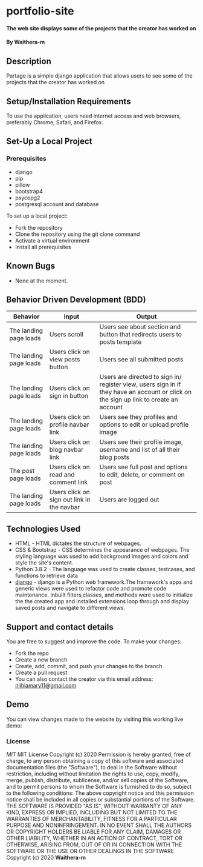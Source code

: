 # portfolio-site
#### The web site displays some of the projects that the creator has worked on 
#### By **Waithera-m**
## Description
Partage is a simple django application that allows users to see some of the projects that the creator has worked on

## Setup/Installation Requirements
To use the application, users need internet access and web browsers, preferably  Chrome, Safari, and Firefox.
## Set-Up a Local Project
### Prerequisites
* django
* pip
* pillow
* bootstrap4
* psycopg2
* postgresql account and database

To set up a local project:
* Fork the repository
* Clone the repository using the git clone command
* Activate a virtual environment
* Install all prerequisites
## Known Bugs
* None at the moment.
## Behavior Driven Development (BDD)


|Behavior                |Input                            |Output                             |
|------------------------|----------------------------------|----------------------------------|
|The landing page loads |Users scroll | Users see about section and button that redirects users to posts template|
|The landing page loads|Users click on view posts button|Users see all submitted posts|
|The landing page loads|Users click on sign in button|Users are directed to sign in/ register view, users sign in if they have an account or click on the sign up link to create an account|
|The landing page loads|Users click on profile navbar link|Users see they profiles and options to edit or upload profile image|
|The landing page loads|Users click on blog navbar link|Users see their profile image, username and list of all their blog posts|
|The post page loads|Users click on read and comment link|Users see full post and options to edit, delete, or comment on post|
|The landing page loads|Users click on sign out link in the navbar|Users are logged out|
## Technologies Used
* HTML - HTML dictates the structure of webpages.
* CSS & Bootstrap - CSS determines the appearance of webpages. The styling language was used to add background images and colors and style the site's content.
* Python 3.8.2 - The language was used to create classes, testcases, and functions to retrieve data 
* [django](https://www.djangoproject.com/) -  django is a Python web framework.The framework's apps and generic views were used to refactor code and promote code maintenance. Inbuilt filters,classes, and methods were used to initialize the the created app and installed extensions loop through and display saved posts and navigate to different views. 
## Support and contact details
You are free to suggest and improve the code. To make your changes:
* Fork the repo
* Create a new branch
* Create, add, commit, and push your changes to the branch
* Create a pull request
* You can also contact the creator via this email address: njihiamary11@gmail.com
## Demo
You can view changes made to the website by visiting this working live demo: 
### License
*MIT*
MIT License Copyright (c) 2020 Permission is hereby granted, free of charge, to any person obtaining a copy of this software and associated documentation files (the "Software"), to deal in the Software without restriction, including without limitation the rights to use, copy, modify, merge, publish, distribute, sublicense, and/or sell copies of the Software, and to permit persons to whom the Software is furnished to do so, subject to the following conditions: The above copyright notice and this permission notice shall be included in all copies or substantial portions of the Software. THE SOFTWARE IS PROVIDED "AS IS", WITHOUT WARRANTY OF ANY KIND, EXPRESS OR IMPLIED, INCLUDING BUT NOT LIMITED TO THE WARRANTIES OF MERCHANTABILITY, FITNESS FOR A PARTICULAR PURPOSE AND NONINFRINGEMENT. IN NO EVENT SHALL THE AUTHORS OR COPYRIGHT HOLDERS BE LIABLE FOR ANY CLAIM, DAMAGES OR OTHER LIABILITY, WHETHER IN AN ACTION OF CONTRACT, TORT OR OTHERWISE, ARISING FROM, OUT OF OR IN CONNECTION WITH THE SOFTWARE OR THE USE OR OTHER DEALINGS IN THE SOFTWARE
Copyright (c) 2020 **Waithera-m**